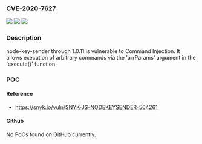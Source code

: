 ### [CVE-2020-7627](https://cve.mitre.org/cgi-bin/cvename.cgi?name=CVE-2020-7627)
![](https://img.shields.io/static/v1?label=Product&message=node-key-sender&color=blue)
![](https://img.shields.io/static/v1?label=Version&message=n%2Fa&color=blue)
![](https://img.shields.io/static/v1?label=Vulnerability&message=Command%20Injection&color=brighgreen)

### Description

node-key-sender through 1.0.11 is vulnerable to Command Injection. It allows execution of arbitrary commands via the 'arrParams' argument in the 'execute()' function.

### POC

#### Reference
- https://snyk.io/vuln/SNYK-JS-NODEKEYSENDER-564261

#### Github
No PoCs found on GitHub currently.

